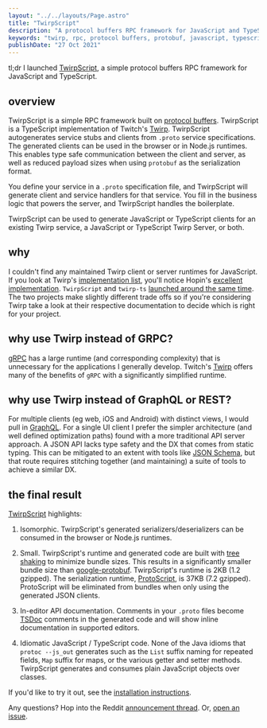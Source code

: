 ```yaml
---
layout: "../../layouts/Page.astro"
title: "TwirpScript"
description: "A protocol buffers RPC framework for JavaScript and TypeScript."
keywords: "twirp, rpc, protocol buffers, protobuf, javascript, typescript"
publishDate: "27 Oct 2021"
---
```


tl;dr I launched [TwirpScript](https://www.npmjs.com/package/twirpscript), a simple protocol buffers RPC framework for JavaScript and TypeScript.

## overview

TwirpScript is a simple RPC framework built on [protocol buffers](https://developers.google.com/protocol-buffers/). TwirpScript is a TypeScript implementation of Twitch's [Twirp](https://blog.twitch.tv/en/2018/01/16/twirp-a-sweet-new-rpc-framework-for-go-5f2febbf35f/). TwirpScript autogenerates service stubs and clients from `.proto` service specifications. The generated clients can be used in the browser or in Node.js runtimes. This enables type safe communication between the client and server, as well as reduced payload sizes when using `protobuf` as the serialization format.

You define your service in a `.proto` specification file, and TwirpScript will generate client and service handlers for that service. You fill in the business logic that powers the server, and TwirpScript handles the boilerplate.

TwirpScript can be used to generate JavaScript or TypeScript clients for an existing Twirp service, a JavaScript or TypeScript Twirp Server, or both.

## why

I couldn't find any maintained Twirp client or server runtimes for JavaScript. If you look at Twirp's [implementation list](https://github.com/twitchtv/twirp), you'll notice Hopin's [excellent implementation](https://github.com/hopin-team/twirp-ts). `TwirpScript` and `twirp-ts` [launched around the same time](https://github.com/tatethurston/TwirpScript/issues/1). The two projects make slightly different trade offs so if you're considering Twirp take a look at their respective documentation to decide which is right for your project.

## why use Twirp instead of GRPC?

[gRPC](https://grpc.io/) has a large runtime (and corresponding complexity) that is unnecessary for the applications I generally develop. Twitch's [Twirp](https://blog.twitch.tv/en/2018/01/16/twirp-a-sweet-new-rpc-framework-for-go-5f2febbf35f/) offers many of the benefits of `gRPC` with a significantly simplified runtime.

## why use Twirp instead of GraphQL or REST?

For multiple clients (eg web, iOS and Android) with distinct views, I would pull in [GraphQL](https://graphql.org/). For a single UI client I prefer the simpler architecture (and well defined optimization paths) found with a more traditional API server approach. A JSON API lacks type safety and the DX that comes from static typing. This can be mitigated to an extent with tools like [JSON Schema](https://json-schema.org/), but that route requires stitching together (and maintaining) a suite of tools to achieve a similar DX.

## the final result

[TwirpScript](https://github.com/tatethurston/TwirpScript/) highlights:

1. Isomorphic. TwirpScript's generated serializers/deserializers can be consumed in the browser or Node.js runtimes.

2. Small. TwirpScript's runtime and generated code are built with [tree shaking](https://developer.mozilla.org/en-US/docs/Glossary/Tree_shaking) to minimize bundle sizes. This results in a significantly smaller bundle size than [google-protobuf](https://www.npmjs.com/package/google-protobuf). TwirpScript's runtime is 2KB (1.2 gzipped). The serialization runtime, [ProtoScript](https://github.com/tatethurston/ProtoScript), is 37KB (7.2 gzipped). ProtoScript will be eliminated from bundles when only using the generated JSON clients.

3. In-editor API documentation. Comments in your `.proto` files become [TSDoc](https://github.com/microsoft/tsdoc) comments in the generated code and will show inline documentation in supported editors.

4. Idiomatic JavaScript / TypeScript code. None of the Java idioms that `protoc --js_out` generates such as the `List` suffix naming for repeated fields, `Map` suffix for maps, or the various getter and setter methods. TwirpScript generates and consumes plain JavaScript objects over classes.

If you'd like to try it out, see the [installation instructions](https://github.com/tatethurston/TwirpScript#installation-).

Any questions? Hop into the Reddit [announcement thread](https://www.reddit.com/r/javascript/comments/q8v5w8/twirpscript_a_simple_rpc_framework_for_javascript/). Or, [open an issue](https://github.com/tatethurston/TwirpScript/issues/new).
